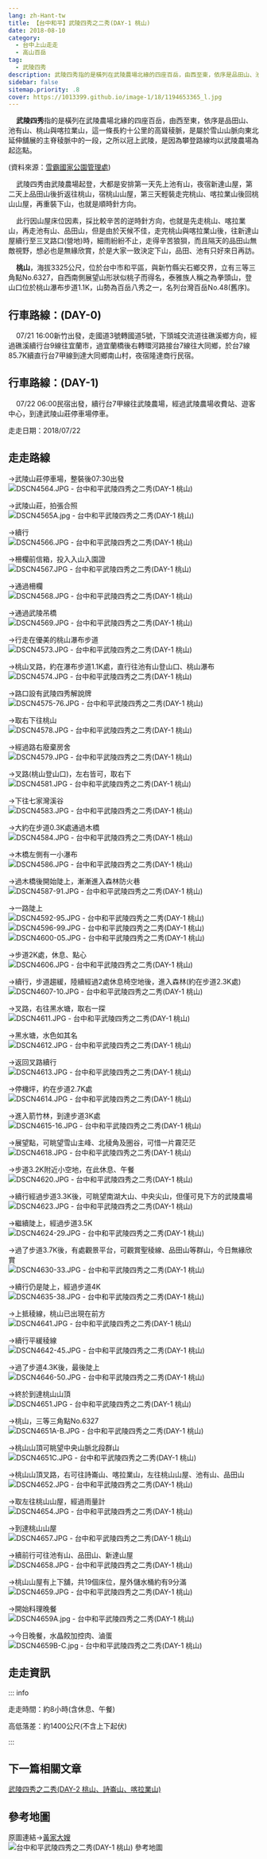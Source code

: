 ```yaml
---
lang: zh-Hant-tw
title: 【台中和平】武陵四秀之二秀(DAY-1 桃山)
date: 2018-08-10
category: 
  - 台中上山走走
  - 高山百岳
tag:
  - 武陵四秀
description: 武陵四秀指的是橫列在武陵農場北緣的四座百岳，由西至東，依序是品田山、池有山、桃山與喀拉業山，這一條長約十公里的高聳稜脈，是屬於雪山山脈向東北延伸舖展的主脊稜脈中的一段，之所以冠上武陵，是因為攀登路線均以武陵農場為起迄點。
sidebar: false
sitemap.priority: .8
cover: https://1013399.github.io/image-1/18/1194653365_l.jpg
---
```


    **武陵四秀**指的是橫列在武陵農場北緣的四座百岳，由西至東，依序是品田山、池有山、桃山與喀拉業山，這一條長約十公里的高聳稜脈，是屬於雪山山脈向東北延伸舖展的主脊稜脈中的一段，之所以冠上武陵，是因為攀登路線均以武陵農場為起迄點。

<!-- more -->

(資料來源：[雪霸國家公園管理處](https://www.spnp.gov.tw/old/Article.aspx?a=1w%2Bby5rFa%2Bw%3D&lang=1))  

    武陵四秀由武陵農場起登，大都是安排第一天先上池有山，夜宿新達山屋，第二天上品田山後折返往桃山，宿桃山山屋，第三天輕裝走完桃山、喀拉業山後回桃山山屋，再重裝下山，也就是順時針方向。  

    此行因山屋床位因素，採比較辛苦的逆時針方向，也就是先走桃山、喀拉業山，再走池有山、品田山，但是由於天候不佳，走完桃山與喀拉業山後，往新達山屋續行至三叉路口(營地)時，細雨紛紛不止，走得辛苦狼狽，而且隔天的品田山無敵視野，想必也是無緣欣賞，於是大家一致決定下山，品田、池有只好來日再訪。  

    **桃山**，海拔3325公尺，位於台中市和平區，與新竹縣尖石鄉交界，立有三等三角點No.6327，自西南側展望山形狀似桃子而得名，泰雅族人稱之為拳頭山，登山口位於桃山瀑布步道1.1K，山勢為百岳八秀之一，名列台灣百岳No.48(舊序)。

## 行車路線：(DAY-0)  
    07/21 16:00新竹出發，走國道3號轉國道5號，下頭城交流道往礁溪鄉方向，經過礁溪續行台9線往宜蘭市，過宜蘭橋後右轉環河路接台7線往大同鄉，於台7線85.7K續直行台7甲線到達大同鄉南山村，夜宿隆達商行民宿。

## 行車路線：(DAY-1)  
    07/22 06:00民宿出發，續行台7甲線往武陵農場，經過武陵農場收費站、遊客中心，到達武陵山莊停車場停車。

走走日期：2018/07/22

## 走走路線
→武陵山莊停車場，整裝後07:30出發  
![DSCN4564.JPG - 台中和平武陵四秀之二秀(DAY-1 桃山)](https://1013399.github.io/image-1/18/1194652865_l.jpg)

→武陵山莊，拍張合照  
![DSCN4565A.jpg - 台中和平武陵四秀之二秀(DAY-1 桃山)](https://1013399.github.io/image-1/18/1194652965_l.jpg)

→續行  
![DSCN4566.JPG - 台中和平武陵四秀之二秀(DAY-1 桃山)](https://1013399.github.io/image-1/18/1194651292_l.jpg)

→柵欄前信箱，投入入山入園證  
![DSCN4567.JPG - 台中和平武陵四秀之二秀(DAY-1 桃山)](https://1013399.github.io/image-1/18/1194652078_l.jpg)

→通過柵欄  
![DSCN4568.JPG - 台中和平武陵四秀之二秀(DAY-1 桃山)](https://1013399.github.io/image-1/18/1194652966_l.jpg)

→通過武陵吊橋  
![DSCN4569.JPG - 台中和平武陵四秀之二秀(DAY-1 桃山)](https://1013399.github.io/image-1/18/1194651802_l.jpg)

→行走在優美的桃山瀑布步道  
![DSCN4573.JPG - 台中和平武陵四秀之二秀(DAY-1 桃山)](https://1013399.github.io/image-1/18/1194653065_l.jpg)

→桃山叉路，約在瀑布步道1.1K處，直行往池有山登山口、桃山瀑布  
![DSCN4574.JPG - 台中和平武陵四秀之二秀(DAY-1 桃山)](https://1013399.github.io/image-1/18/1194653066_l.jpg)

→路口設有武陵四秀解說牌  
![DSCN4575-76.JPG - 台中和平武陵四秀之二秀(DAY-1 桃山)](https://1013399.github.io/image-1/18/1194651803_l.jpg)

→取右下往桃山  
![DSCN4578.JPG - 台中和平武陵四秀之二秀(DAY-1 桃山)](https://1013399.github.io/image-1/18/1194652967_l.jpg)

→經過路右廢棄房舍  
![DSCN4579.JPG - 台中和平武陵四秀之二秀(DAY-1 桃山)](https://1013399.github.io/image-1/18/1194653165_l.jpg)

→叉路(桃山登山口)，左右皆可，取右下  
![DSCN4581.JPG - 台中和平武陵四秀之二秀(DAY-1 桃山)](https://1013399.github.io/image-1/18/1194651293_l.jpg)

→下往七家灣溪谷  
![DSCN4583.JPG - 台中和平武陵四秀之二秀(DAY-1 桃山)](https://1013399.github.io/image-1/18/1194652374_l.jpg)

→大約在步道0.3K處通過木橋  
![DSCN4584.JPG - 台中和平武陵四秀之二秀(DAY-1 桃山)](https://1013399.github.io/image-1/18/1194651485_l.jpg)

→木橋左側有一小瀑布  
![DSCN4586.JPG - 台中和平武陵四秀之二秀(DAY-1 桃山)](https://1013399.github.io/image-1/18/1194653166_l.jpg)

→過木橋後開始陡上，漸漸進入森林防火巷  
![DSCN4587-91.JPG - 台中和平武陵四秀之二秀(DAY-1 桃山)](https://1013399.github.io/image-1/18/1194652867_l.jpg)

→一路陡上  
![DSCN4592-95.JPG - 台中和平武陵四秀之二秀(DAY-1 桃山)](https://1013399.github.io/image-1/18/1194652079_l.jpg)  
![DSCN4596-99.JPG - 台中和平武陵四秀之二秀(DAY-1 桃山)](https://1013399.github.io/image-1/18/1194652375_l.jpg)  
![DSCN4600-05.JPG - 台中和平武陵四秀之二秀(DAY-1 桃山)](https://1013399.github.io/image-1/18/1194653265_l.jpg)

→步道2K處，休息、點心  
![DSCN4606.JPG - 台中和平武陵四秀之二秀(DAY-1 桃山)](https://1013399.github.io/image-1/18/1194653167_l.jpg)

→續行，步道趨緩，陸續經過2處休息椅空地後，進入森林(約在步道2.3K處)  
![DSCN4607-10.JPG - 台中和平武陵四秀之二秀(DAY-1 桃山)](https://1013399.github.io/image-1/18/1194652868_l.jpg)

→叉路，右往黑水塘，取右一探  
![DSCN4611.JPG - 台中和平武陵四秀之二秀(DAY-1 桃山)](https://1013399.github.io/image-1/18/1194652376_l.jpg)

→黑水塘，水色如其名  
![DSCN4612.JPG - 台中和平武陵四秀之二秀(DAY-1 桃山)](https://1013399.github.io/image-1/18/1194651486_l.jpg)

→返回叉路續行  
![DSCN4613.JPG - 台中和平武陵四秀之二秀(DAY-1 桃山)](https://1013399.github.io/image-1/18/1194653266_l.jpg)

→停機坪，約在步道2.7K處  
![DSCN4614.JPG - 台中和平武陵四秀之二秀(DAY-1 桃山)](https://1013399.github.io/image-1/18/1194652471_l.jpg)

→進入箭竹林，到達步道3K處  
![DSCN4615-16.JPG - 台中和平武陵四秀之二秀(DAY-1 桃山)](https://1013399.github.io/image-1/18/1194653168_l.jpg)

→展望點，可眺望雪山主峰、北稜角及圈谷，可惜一片霧茫茫  
![DSCN4618.JPG - 台中和平武陵四秀之二秀(DAY-1 桃山)](https://1013399.github.io/image-1/18/1194651295_l.jpg)

→步道3.2K附近小空地，在此休息、午餐  
![DSCN4620.JPG - 台中和平武陵四秀之二秀(DAY-1 桃山)](https://1013399.github.io/image-1/18/1194652970_l.jpg)

→續行經過步道3.3K後，可眺望南湖大山、中央尖山，但僅可見下方的武陵農場  
![DSCN4623.JPG - 台中和平武陵四秀之二秀(DAY-1 桃山)](https://1013399.github.io/image-1/18/1194653365_l.jpg)

→繼續陡上，經過步道3.5K  
![DSCN4624-29.JPG - 台中和平武陵四秀之二秀(DAY-1 桃山)](https://1013399.github.io/image-1/18/1194651296_l.jpg)

→過了步道3.7K後，有處觀景平台，可觀賞聖稜線、品田山等群山，今日無緣欣賞  
![DSCN4630-33.JPG - 台中和平武陵四秀之二秀(DAY-1 桃山)](https://1013399.github.io/image-1/18/1194652971_l.jpg)

→續行仍是陡上，經過步道4K  
![DSCN4635-38.JPG - 台中和平武陵四秀之二秀(DAY-1 桃山)](https://1013399.github.io/image-1/18/1194653069_l.jpg)

→上抵稜線，桃山已出現在前方  
![DSCN4641.JPG - 台中和平武陵四秀之二秀(DAY-1 桃山)](https://1013399.github.io/image-1/18/1194652378_l.jpg)

→續行平緩稜線  
![DSCN4642-45.JPG - 台中和平武陵四秀之二秀(DAY-1 桃山)](https://1013399.github.io/image-1/18/1194652379_l.jpg)

→過了步道4.3K後，最後陡上  
![DSCN4646-50.JPG - 台中和平武陵四秀之二秀(DAY-1 桃山)](https://1013399.github.io/image-1/18/1194652380_l.jpg)

→終於到達桃山山頂  
![DSCN4651.JPG - 台中和平武陵四秀之二秀(DAY-1 桃山)](https://1013399.github.io/image-1/18/1194652973_l.jpg)

→桃山，三等三角點No.6327  
![DSCN4651A-B.JPG - 台中和平武陵四秀之二秀(DAY-1 桃山)](https://1013399.github.io/image-1/18/1194652768_l.jpg)

→桃山山頂可眺望中央山脈北段群山  
![DSCN4651C.JPG - 台中和平武陵四秀之二秀(DAY-1 桃山)](https://1013399.github.io/image-1/18/1194651804_l.jpg)

→桃山山頂叉路，右可往詩崙山、喀拉業山，左往桃山山屋、池有山、品田山  
![DSCN4652.JPG - 台中和平武陵四秀之二秀(DAY-1 桃山)](https://1013399.github.io/image-1/18/1194653171_l.jpg)

→取左往桃山山屋，經過雨量計  
![DSCN4654.JPG - 台中和平武陵四秀之二秀(DAY-1 桃山)](https://1013399.github.io/image-1/18/1194651297_l.jpg)

→到達桃山山屋  
![DSCN4657.JPG - 台中和平武陵四秀之二秀(DAY-1 桃山)](https://1013399.github.io/image-1/18/1194652082_l.jpg)

→續前行可往池有山、品田山、新達山屋  
![DSCN4658.JPG - 台中和平武陵四秀之二秀(DAY-1 桃山)](https://1013399.github.io/image-1/18/1194653172_l.jpg)

→桃山山屋有上下舖，共19個床位，屋外儲水桶約有9分滿  
![DSCN4659.JPG - 台中和平武陵四秀之二秀(DAY-1 桃山)](https://1013399.github.io/image-1/18/1194653075_l.jpg)

→開始料理晚餐  
![DSCN4659A.jpg - 台中和平武陵四秀之二秀(DAY-1 桃山)](https://1013399.github.io/image-1/18/1194653271_l.jpg)

→今日晚餐，水晶餃加控肉、滷蛋  
![DSCN4659B-C.jpg - 台中和平武陵四秀之二秀(DAY-1 桃山)](https://1013399.github.io/image-1/18/1194651299_l.jpg)

## 走走資訊
::: info

走走時間：約8小時(含休息、午餐)

高低落差：約1400公尺(不含上下起伏)

:::

## 下一篇相關文章
[武陵四秀之二秀(DAY-2 桃山、詩崙山、喀拉業山)](/posts/post-17-2018-08-13.md)

## 參考地圖
原圖連結→[黃家大嫂](http://blog.xuite.net/lin6151/blog/129097971)  
![台中和平武陵四秀之二秀(DAY-1 桃山) 參考地圖](https://1013399.github.io/image-1/18/1194651990_l.jpg)